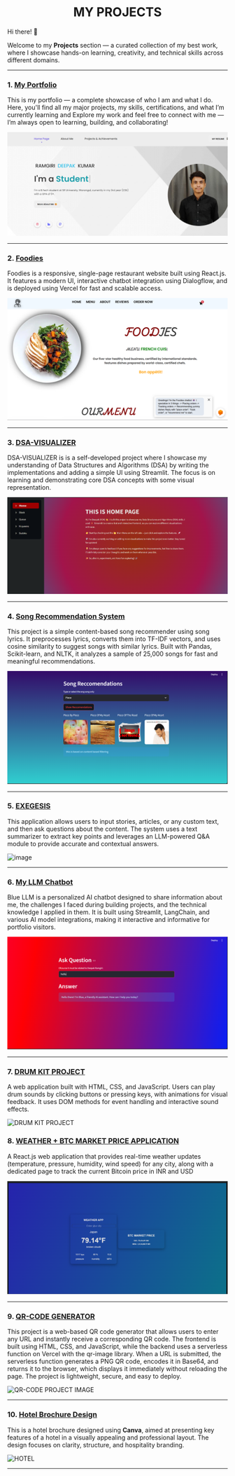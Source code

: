 <h1 align="center"> MY PROJECTS </h1>
Hi there! 👋 

Welcome to my **Projects** section — a curated collection of my best work, where I showcase hands-on learning, creativity, and technical skills across different domains.

----
### 1. [My Portfolio](https://github.com/DEEPAK-RAMGIRI/PORTFOLIO-FINAL)
This is my portfolio — a complete showcase of who I am and what I do.
Here, you'll find all my major projects, my skills, certifications, and what I’m currently learning and Explore my work and feel free to connect with me — I’m always open to learning, building, and collaborating!

![My Portfolio](https://github.com/DEEPAK-RAMGIRI/PORTFOLIO-FINAL/blob/main/my%20portfolio.png)

---
### 2. [Foodies](https://github.com/DEEPAK-RAMGIRI/foodies)
Foodies is a responsive, single-page restaurant website built using React.js. It features a modern UI, interactive chatbot integration using Dialogflow, and is deployed using Vercel for fast and scalable access.

![Foodies ScreenShot](https://github.com/DEEPAK-RAMGIRI/foodies/blob/main/Foodies.png)

---

### 3. [DSA-VISUALIZER](https://github.com/DEEPAK-RAMGIRI/DSA-VISUALIZER/blob/main/README.md)
DSA-VISUALIZER is is a self-developed project where I showcase my understanding of Data Structures and Algorithms (DSA) by writing the implementations and adding a simple UI using Streamlit. The focus is on learning and demonstrating core DSA concepts with some visual representation.

![Dsa project photo](https://github.com/DEEPAK-RAMGIRI/DSA-VISUALIZER/blob/main/page.png)

---

### 4. [Song Recommendation System](https://github.com/DEEPAK-RAMGIRI/Song-Recommendation-System)
This project is a simple content-based song recommender using song lyrics. It preprocesses lyrics, converts them into TF-IDF vectors, and uses cosine similarity to suggest songs with similar lyrics. Built with Pandas, Scikit-learn, and NLTK, it analyzes a sample of 25,000 songs for fast and meaningful recommendations.

![Project Screenshot](https://github.com/DEEPAK-RAMGIRI/Song-Recommendation-System/blob/main/SONG%20RECCOMENDATION.png)

---
### 5. [EXEGESIS](https://github.com/DEEPAK-RAMGIRI/helper)
This application allows users to input stories, articles, or any custom text, and then ask questions about the content. The system uses a text summarizer to extract key points and leverages an LLM-powered Q&A module to provide accurate and contextual answers.

<img width="1915" height="1031" alt="image" src="https://github.com/user-attachments/assets/973d8986-2128-40d7-84b2-54f586682a4a" />

---

### 6. [My LLM Chatbot](https://github.com/DEEPAK-RAMGIRI/llm/tree/main/MyBot)
Blue LLM is a personalized AI chatbot designed to share information about me, the challenges I faced during building projects, and the technical knowledge I applied in them.
It is built using Streamlit, LangChain, and various AI model integrations, making it interactive and informative for portfolio visitors.

![project Photo](https://github.com/DEEPAK-RAMGIRI/llm/blob/main/MyBot/llm.png)

---

### 7. [DRUM KIT PROJECT](https://github.com/DEEPAK-RAMGIRI/PROJECTS/tree/main/GAMES/Drum%20Kit(DOM))
A web application built with HTML, CSS, and JavaScript. Users can play drum sounds by clicking buttons or pressing keys, with animations for visual feedback. It uses DOM methods for event handling and interactive sound effects.

![DRUM KIT PROJECT](https://github.com/DEEPAK-RAMGIRI/PROJECTS/blob/main/GAMES/Drum%20Kit(DOM)/DRUMKIT.png)

### 8. [WEATHER + BTC MARKET PRICE APPLICATION](https://github.com/DEEPAK-RAMGIRI/React/tree/main/weatherandBTC)
A React.js web application that provides real-time weather updates (temperature, pressure, humidity, wind speed) for any city, along with a dedicated page to track the current Bitcoin price in INR and USD

![Weather Application Screenshot](https://github.com/DEEPAK-RAMGIRI/React/blob/main/weatherandBTC/weather%2BBTC.png)  

---

### 9. [QR-CODE GENERATOR](https://github.com/DEEPAK-RAMGIRI/PROJECTS/tree/main/QR-CODE)
This project is a web-based QR code generator that allows users to enter any URL and instantly receive a corresponding QR code. The frontend is built using HTML, CSS, and JavaScript, while the backend uses a serverless function on Vercel with the qr-image library. When a URL is submitted, the serverless function generates a PNG QR code, encodes it in Base64, and returns it to the browser, which displays it immediately without reloading the page. The project is lightweight, secure, and easy to deploy.

![QR-CODE PROJECT IMAGE](https://github.com/DEEPAK-RAMGIRI/PROJECTS/blob/main/QR-CODE/qr-code.png)

---

### 10. [Hotel Brochure Design](https://www.canva.com/design/DAGIq3OqnRM/GYtdP6tfdcAs62uNdLqeNA/edit?utm_content=DAGIq3OqnRM&utm_campaign=designshare&utm_medium=link2&utm_source=sharebutton)
This is a hotel brochure designed using **Canva**, aimed at presenting key features of a hotel in a visually appealing and professional layout. The design focuses on clarity, structure, and hospitality branding.

![HOTEL](https://github.com/DEEPAK-RAMGIRI/PROJECTS/blob/main/HOTEL.png)

---
